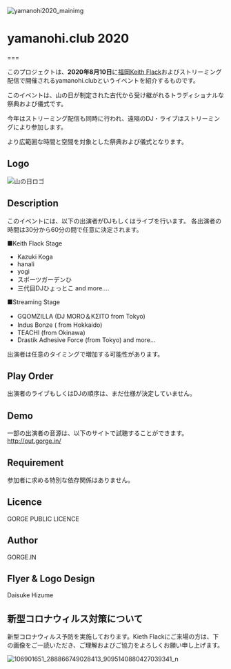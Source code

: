 ![yamanohi2020_mainimg](https://user-images.githubusercontent.com/10110956/87443954-21bdb780-c631-11ea-9f08-335b0e245fb5.png)

# yamanohi.club 2020
===

このプロジェクトは、**2020年8月10日**に[福岡Keith Flack](https://kiethflack.net/)およびストリーミング配信で開催されるyamanohi.clubというイベントを紹介するものです。

このイベントは、山の日が制定された古代から受け継がれるトラディショナルな祭典および儀式です。

今年はストリーミング配信も同時に行われ、遠隔のDJ・ライブはストリーミングにより参加します。

より広範囲な時間と空間を対象とした祭典および儀式となります。

## Logo
![山の日ロゴ](https://user-images.githubusercontent.com/10110956/87446555-6565f080-c634-11ea-9f32-50979be92368.png)


## Description

このイベントには、以下の出演者がDJもしくはライブを行います。
各出演者の時間は30分から60分の間で任意に決定されます。

■Keith Flack Stage
- Kazuki Koga
- hanali
- yogi
- スポーツガーデンひ
- 三代目DJひょっとこ
and more….

■Streaming Stage
- GQOMZILLA (DJ MORO＆KΣITO  from Tokyo)
- Indus Bonze ( from Hokkaido)　
- TEACHI (from Okinawa)
- Drastik Adhesive Force (from Tokyo)
and more...


出演者は任意のタイミングで増加する可能性があります。


## Play Order
出演者のライブもしくはDJの順序は、まだ仕様が決定していません。


## Demo

一部の出演者の音源は、以下のサイトで試聴することができます。
http://out.gorge.in/

## Requirement

参加者に求める特別な依存関係はありません。



## Licence

GORGE PUBLIC LICENCE

## Author

GORGE.IN

## Flyer & Logo Design
Daisuke Hizume

## 新型コロナウィルス対策について
新型コロナウィルス予防を実施しております。Kieth Flackにご来場の方は、下の画像をご一読いただき、ご理解およびご協力をよろしくお願い申し上げます。

![106901651_288866749028413_9095140880427039341_n](https://user-images.githubusercontent.com/10110956/86925222-88dbf780-c16b-11ea-9560-4fbde12b5c67.jpg)



